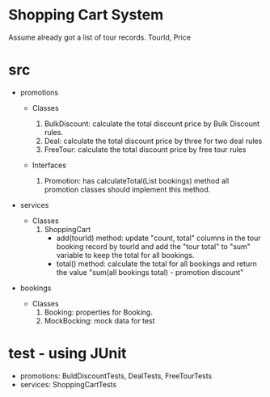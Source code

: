 # Shopping Cart System
Assume already got a list of tour records. TourId, Price 

# src
- promotions
  - Classes
    1. BulkDiscount: calculate the total discount price by Bulk Discount rules.
    2. Deal: calculate the total discount price by three for two deal rules
    3. FreeTour: calculate the total discount price by free tour rules
  
  - Interfaces
    1. Promotion: has calculateTotal(List bookings) method all promotion classes should implement this method.
      
- services
  - Classes
    1. ShoppingCart
        - add(tourId) method: update "count, total" columns in the tour booking record by tourId and add the "tour total" to "sum" variable to keep the total for all bookings.
        - total() method: calculate the total for all bookings and return the value "sum(all bookings total) - promotion discount"

- bookings
  - Classes
    1. Booking: properties for Booking.
    2. MockBocking: mock data for test

 # test - using JUnit
- promotions: BuldDiscountTests, DealTests, FreeTourTests
- services: ShoppingCartTests
